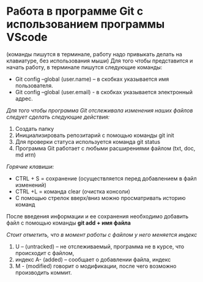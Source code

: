 # Работа в программе Git с использованием программы VScode
(команды пишутся в терминале, работу надо привыкать делать на клавиатуре, без использования мыши)
Для того чтобы представится и начать работу, в терминале пишутся следующие команды:
-  Git config –global (user.name)  – в скобках указывается имя пользователя.
- Git config –global (user.email) - в скобках указывается электронный адрес.


*Для того чтобы программа Git отслеживала изменения наших файлов следует сделать следующие действия:*
1.	Создать папку
2.	Инициализировать репозитарий с помощью команды git init
3.	Для проверки статуса используется команда git status
4.	Программа Git работает с любыми расширениями файлом (txt, doc, md итп)

*Горячие клавиши:*
- CTRL + S = сохранение (осуществляется перед добавлением в файл изменений)
- CTRL +L = команда clear (очистка консоли)
- С помощью стрелок вверх/вниз можно просматривать историю команд

После введения информации и ее сохранения необходимо добавить файл с помощью команды **git add + имя файла**

*Стоит отметить, что в момент работы с файлом у него меняется индекс*
1. U – (untracked) – не отслеживаемый, программа не в курсе, что происходит с файлом, 
2. индекс А- (added) – сообщает о добавлении файла, индекс 
3. М - (modified) говорит о модификации, после чего возможно производить коммит.

